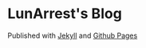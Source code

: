# LunArrest's Blog

Published with [Jekyll](http://jekyllrb.com/) and [Github Pages]((http://pages.github.com/))